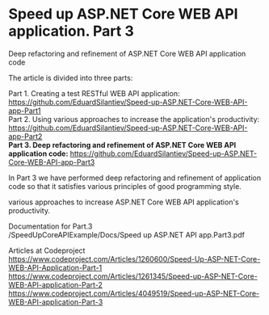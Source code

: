 # Speed up ASP.NET Core WEB API application. Part 3
Deep refactoring and refinement of ASP.NET Core WEB API application code

The article is divided into three parts:

Part 1. Creating a test RESTful WEB API application: https://github.com/EduardSilantiev/Speed-up-ASP.NET-Core-WEB-API-app-Part1</br>
Part 2. Using various approaches to increase the application's productivity: https://github.com/EduardSilantiev/Speed-up-ASP.NET-Core-WEB-API-app-Part2</br>
<b>Part 3. Deep refactoring and refinement of ASP.NET Core WEB API application code:</b> https://github.com/EduardSilantiev/Speed-up-ASP.NET-Core-WEB-API-app-Part3

In Part 3 we have performed deep refactoring and refinement of application code so that it satisfies various principles of good programming style.

various approaches to increase ASP.NET Core WEB API application's productivity.

Documentation for Part.3</br>
/SpeedUpCoreAPIExample/Docs/Speed up ASP.NET API app.Part3.pdf

Articles at Codeproject</br>
https://www.codeproject.com/Articles/1260600/Speed-Up-ASP-NET-Core-WEB-API-Application-Part-1</br>
https://www.codeproject.com/Articles/1261345/Speed-up-ASP-NET-Core-WEB-API-application-Part-2</br>
https://www.codeproject.com/Articles/4049519/Speed-up-ASP-NET-Core-WEB-API-application-Part-3
